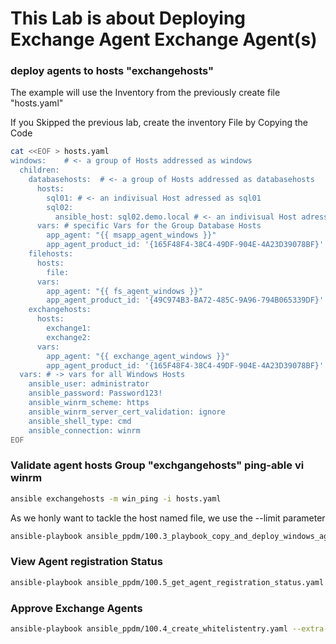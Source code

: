 # This Lab is about Deploying Exchange Agent Exchange Agent(s)

### deploy agents to hosts "exchangehosts"
The example will use the Inventory from the previously create file "hosts.yaml"

If you Skipped the previous lab, create the inventory File by Copying the Code 

```bash
cat <<EOF > hosts.yaml
windows:    # <- a group of Hosts addressed as windows
  children:
    databasehosts:  # <- a group of Hosts addressed as databasehosts
      hosts:
        sql01: # <- an indivisual Host adressed as sql01
        sql02:
          ansible_host: sql02.demo.local # <- an indivisual Host adressed as sql02. resolvable as sql02.demo.local
      vars: # specific Vars for the Group Database Hosts
        app_agent: "{{ msapp_agent_windows }}"
        app_agent_product_id: '{165F48F4-38C4-49DF-904E-4A23D39078BF}'
    filehosts:
      hosts:
        file:
      vars:
        app_agent: "{{ fs_agent_windows }}"
        app_agent_product_id: '{49C974B3-BA72-485C-9A96-794B065339DF}'
    exchangehosts:
      hosts:
        exchange1:
        exchange2:
      vars:
        app_agent: "{{ exchange_agent_windows }}"
        app_agent_product_id: '{165F48F4-38C4-49DF-904E-4A23D39078BF}'
  vars: # -> vars for all Windows Hosts
    ansible_user: administrator
    ansible_password: Password123!
    ansible_winrm_scheme: https
    ansible_winrm_server_cert_validation: ignore
    ansible_shell_type: cmd
    ansible_connection: winrm
EOF

```


### Validate agent hosts Group "exchgangehosts"  ping-able vi winrm

```bash
ansible exchangehosts -m win_ping -i hosts.yaml
```

As we honly want to tackle the host named file, we use the --limit parameter

```bash
ansible-playbook ansible_ppdm/100.3_playbook_copy_and_deploy_windows_agent.yaml -i hosts.yaml --limit exchangehosts, -e ppdm_fqdn=ppdm-1.demo.local -e enable_itempoint=0
```

### View Agent registration Status

```bash
ansible-playbook ansible_ppdm/100.5_get_agent_registration_status.yaml --extra-vars "ppdm_fqdn=ppdm-1.demo.local ppdm_new_password='Password123!'"
```

### Approve Exchange Agents

```bash
ansible-playbook ansible_ppdm/100.4_create_whitelistentry.yaml --extra-vars "ppdm_fqdn=ppdm-1.demo.local ppdm_new_password='Password123!'" -e '{ "host_list" : [ "exchange1.demo.local", "exchange2.demo.local"  ] }'
```

